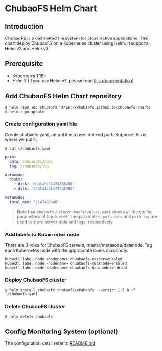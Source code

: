 
# ChubaoFS Helm Chart

## Introduction

ChubaoFS is a distributed file system for cloud native applications. This chart deploy ChubaoFS on a Kubernetes cluster using Helm. It supports Helm v2 and Helm v3.

## Prerequisite 

- Kubernetes 1.16+
- Helm 3 (If you use Helm v2, please read [this documentation](https://github.com/chubaofs/chubaofs-helm/blob/master/README.md))

## Add ChubaoFS Helm Chart repository

```
$ helm repo add chubaofs https://chubaofs.github.io/chubaofs-charts
$ helm repo update
```

### Create configuration yaml file

Create chubaofs.yaml, an put it in a user-defined path. Suppose this is where we put it.

```
$ cat ~/chubaofs.yaml
```

``` yaml
path:
  data: /chubaofs/data
  log: /chubaofs/log

datanode:
  disks:
    - disk: "/data0:21474836480"
    - disk: "/data1:21474836480"
      
metanode:
  total_mem: "2147483648"
```

> Note that `chubaofs-helm/chubaofs/values.yaml` shows all the config parameters of ChubaoFS.
> The parameters `path.data` and `path.log` are used to store server data and logs, respectively.

### Add labels to Kubernetes node

There are 3 roles for ChubaoFS servers, master/metanode/datanode. Tag each Kubernetes node with the appropriate labels accorindly.

```
kubectl label node <nodename> chuabaofs-master=enabled
kubectl label node <nodename> chuabaofs-metanode=enabled
kubectl label node <nodename> chuabaofs-datanode=enabled
```

### Deploy ChubaoFS cluster
```
$ helm install chubaofs chubaofs/chubaofs --version 1.5.0 -f ~/chubaofs.yaml
```

### Delete ChubaoFS cluster
```
$ helm delete chubaofs
```

## Config Monitoring System (optional)
The configuration detail refer to [README.md](https://github.com/chubaofs/chubaofs-helm) 

